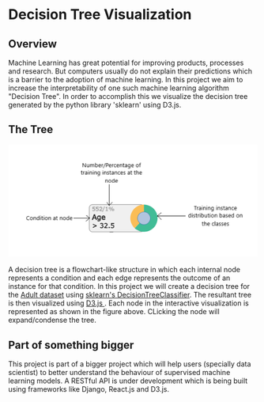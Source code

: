 # Decision Tree Visualization

## Overview

Machine Learning has great potential for improving products, processes and research. But computers usually do not 
explain their predictions which is a barrier to the adoption of machine learning. In this project we aim to increase
the interpretability of one such machine learning algorithm "Decision Tree". In order to accomplish this we visualize
the decision tree generated by the python library 'sklearn' using D3.js.

## The Tree

<p align="center">
  <img src="img/node_example.png"/>
</p>

A decision tree is a flowchart-like structure in which each internal node represents a condition and each edge 
represents the outcome of an instance for that condition. In this project we will create a decision tree for the 
<a href = "https://archive.ics.uci.edu/ml/datasets/Adult"> Adult dataset</a> using 
<a href="https://scikit-learn.org/stable/modules/generated/sklearn.tree.DecisionTreeClassifier.html">
sklearn's DecisionTreeClassifier</a>. The resultant tree is then visualized using <a href = "https://d3js.org/">D3.js
</a>. Each node in the interactive visualization is represented as shown in the figure above. CLicking the node will 
expand/condense the tree.

## Part of something bigger

This project is part of a bigger project which will help users (specially data scientist) to better understand the 
behaviour of supervised machine learning models. A RESTful API is under development which is being built using 
frameworks like Django, React.js and D3.js.




